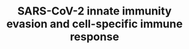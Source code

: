 ---
annotations:
- id: DOID:2945
  parent: disease by infectious agent
  type: Disease Ontology
  value: severe acute respiratory syndrome
- id: PW:0000013
  parent: disease pathway
  type: Pathway Ontology
  value: disease pathway
- id: DOID:0080600
  parent: disease by infectious agent
  type: Disease Ontology
  value: COVID-19
- id: PW:0000023
  parent: regulatory pathway
  type: Pathway Ontology
  value: immune response pathway
authors:
- AlinRus
- Egonw
- Nuraytalih
- Mkutmon
- MaintBot
- Fehrhart
- Eweitz
- NhungP
- Larsgw
citedin:
- link: PMC9130749
  title: 'The Biological Interaction of SARS-CoV-2 Infection and Osteoporosis: A Preliminary
    Study (2022)'
- link: PMC8821526
  title: Identification of Robust Protein Associations With COVID-19 Disease Based
    on Five Clinical Studies (2022)
- link: PMC9646470
  title: Clinical improvement of DM1 patients reflected by reversal of disease-induced
    gene expression in blood (2022)
communities:
- COVID19
description: SARS-CoV-2 Innate immunity evasion mechanisms and cell-specific immune
  responses; Metabolic overview over ATII cells infection
last-edited: 2023-02-01
ndex: 037a670d-8b75-11eb-9e72-0ac135e8bacf
organisms:
- Homo sapiens
redirect_from:
- /index.php/Pathway:WP5039
- /instance/WP5039
- /instance/WP5039_r125309
revision: r125309
schema-jsonld:
- '@context': https://schema.org/
  '@id': https://wikipathways.github.io/pathways/WP5039.html
  '@type': Dataset
  creator:
    '@type': Organization
    name: WikiPathways
  description: SARS-CoV-2 Innate immunity evasion mechanisms and cell-specific immune
    responses; Metabolic overview over ATII cells infection
  keywords:
  - ACE2
  - AP-1
  - BSG
  - CASP8
  - CCL2
  - CCL3
  - CCL4
  - CCL5
  - CD16
  - CSF2
  - CXCL1
  - CXCL10
  - CXCL11
  - CXCL12
  - CXCL13
  - CXCL17
  - CXCL2
  - CXCL3
  - CXCL4
  - CXCL5
  - CXCL6
  - CXCL7
  - CXCL8
  - CXCL9
  - CXCR2
  - DDX58
  - FADD
  - HAVCR2
  - HDAC2
  - IFIT2
  - IFITM1
  - IFN-I
  - IFN-III
  - IFNAR1
  - IFNAR2
  - IFNB1
  - IL-10
  - IL-6
  - IL-6R
  - IRF3
  - IRF7
  - Interferon gamma-1b
  - JAK1
  - KIR
  - LAG3
  - LARP1
  - LGP2
  - M
  - MAVS
  - MDA5
  - MX1
  - N
  - NFKB
  - NKG2A
  - NUP98
  - P300
  - P53
  - RAE1
  - RIPK1
  - S1
  - SMAD3
  - STAT1
  - STAT2
  - TANK
  - TBK1
  - TFAP2A
  - TGFB1
  - TLR7
  - TNF
  - TRADD
  - TRAF2
  - TRAF3
  - TRAF5
  - TRAF6
  - TRIM25
  - nsp10
  - nsp12
  - nsp13
  - nsp15
  - nsp4
  - nsp5
  - orf3a
  - orf3b
  - orf6
  - orf9b
  license: CC0
  name: SARS-CoV-2 innate immunity evasion and cell-specific immune response
seo: CreativeWork
title: SARS-CoV-2 innate immunity evasion and cell-specific immune response
wpid: WP5039
---